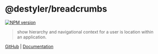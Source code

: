 # @destyler/breadcrumbs

[![NPM version](https://img.shields.io/npm/v/@destyler/breadcrumbs?color=a1b858&label=)](https://www.npmjs.com/package/@destyler/breadcrumbs)

> show hierarchy and navigational context for a user is location within an application.

[GitHub](https://github.com/destyler/destyler) | [Documentation](https://destyler-dev.zeabur.app/)
